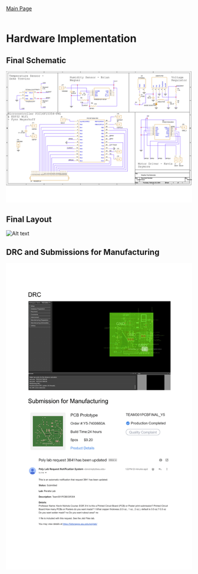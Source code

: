 [Main Page](../Title.md)<br><br>

# Hardware Implementation

## Final Schematic
![Alt text](https://raw.githubusercontent.com/314-grp-301/314-grp-301.github.io/main/docs/assets/images/Team301Schematic-1.png)

## Final Layout
![Alt text]((https://raw.githubusercontent.com/314-grp-301/314-grp-301.github.io/main/docs/assets/images/09-TeamPCBFinal.jpg))

## DRC and Submissions for Manufacturing
![Alt text](https://raw.githubusercontent.com/314-grp-301/314-grp-301.github.io/main/docs/assets/images/09-Hardware%20Implementation.png)
